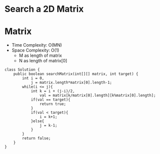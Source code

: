 # Search a 2D Matrix
# Matrix
* Time Complexity: O(MN)
* Space Complexity: O(1)
	* M as length of matrix
    * N as length of matrix[0]
```
class Solution {
    public boolean searchMatrix(int[][] matrix, int target) {
        int i = 0,
            j = matrix.length*matrix[0].length-1;
        while(i <= j){
            int k = i + (j-i)/2,
                val = matrix[k/matrix[0].length][k%matrix[0].length];
            if(val == target){
                return true;
            }
            if(val < target){
                i = k+1;
            }else{
                j = k-1;
            }
        }
        return false;
    }
}
```